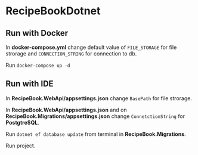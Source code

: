 # RecipeBookDotnet

## Run with Docker

In **docker-compose.yml** change default value of `FILE_STORAGE` for file strorage and `CONNECTION_STRING` for connection to db.

Run `docker-compose up -d`

## Run with IDE

In **RecipeBook.WebApi/appsettings.json** change `BasePath` for file strorage.

In **RecipeBook.WebApi/appsettings.json** and on **RecipeBook.Migrations/appsettings.json** change `ConnetctionString` for **PostgtreSQL**.

Run `dotnet ef database update` from terminal in **RecipeBook.Migrations**.

Run project.

